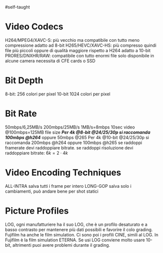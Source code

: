 #self-taught 
# Video Codecs
H264/MPEG4/XAVC-S:
	più vecchio ma compatibile con tutto
	meno compressione
	adatto ad 8-bit
H265/HEVC/XAVC-HS:
	più compresso quindi file più piccoli oppure di qualità maggiore rispetto a H264
	adatto a 10-bit
PRORES/DNXHR/RAW:
	compatibile con tutto
	enormi file
	solo disponibile in alcune camera
	necessita di CFE cards o SSD
# Bit Depth
8-bit:
	256 colori per pixel
10-bit
	1024 colori per pixel
# Bit Rate
50mbps/6,25MB/s
200mbps/25MB/s
1MB/s=8mbps
10sec video @100mbps=125MB file size
___Per 4k @8-bit @24/25/30p si raccomanda 100mbps @h264___ oppure 50mbps @265
Per 4k @10-bit @24/25/30p si raccomanda 200mbps @h264 oppure 100mbps @h265
se raddoppi framerate devi raddoppiare bitrate.
se raddoppi risoluzione devi raddoppiare bitrate: $6k=2\cdot 4k$ 
# Video Encoding Techniques
ALL-INTRA salva tutti i frame per intero
LONG-GOP salva solo i cambiamenti, può andare bene per shot statici
# Picture Profiles
LOG, ogni manufatturiere ha il suo LOG, che è un profilo desaturato e a basso contrasto per mantenere più dati possibili e favorire il colo grading.
Fujifilm ha anche le film simulation.
Ci sono poi i profili CINE, simili al LOG. In Fujifilm è la film simulation ETERNA.
Se usi LOG conviene molto usare 10-bit, altrimenti puoi avere problemi durante il grading.